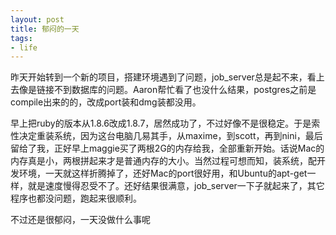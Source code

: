 ```yaml
---
layout: post
title: 郁闷的一天
tags:
- life
---
```

昨天开始转到一个新的项目，搭建环境遇到了问题，job_server总是起不来，看上去像是链接不到数据库的问题。Aaron帮忙看了也没什么结果，postgres之前是compile出来的的，改成port装和dmg装都没用。

早上把ruby的版本从1.8.6改成1.8.7，居然成功了，不过好像不是很稳定。于是索性决定重装系统，因为这台电脑几易其手，从maxime，到scott，再到nini，最后留给了我，正好早上maggie买了两根2G的内存给我，全部重新开始。话说Mac的内存真是小，两根拼起来才是普通内存的大小。当然过程可想而知，装系统，配开发环境，一天就这样折腾掉了，还好Mac的port很好用，和Ubuntu的apt-get一样，就是速度慢得忍受不了。还好结果很满意，job_server一下子就起来了，其它程序也都没问题，跑起来很顺利。

不过还是很郁闷，一天没做什么事呢

